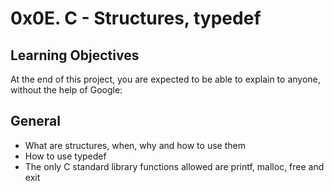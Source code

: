 # 0x0E. C - Structures, typedef

## Learning Objectives
At the end of this project, you are expected to be able to explain to anyone, without the help of Google:

## General
* What are structures, when, why and how to use them
* How to use typedef
* The only C standard library functions allowed are printf, malloc, free and exit
